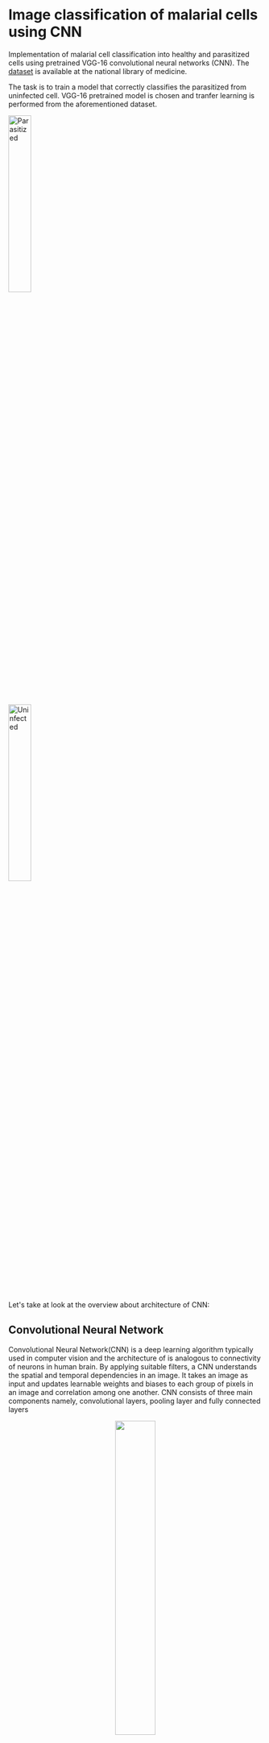 # Image classification of malarial cells using CNN

Implementation of malarial cell classification into healthy and parasitized cells using pretrained VGG-16 convolutional neural networks (CNN). The [dataset](https://lhncbc.nlm.nih.gov/LHC-publications/pubs/MalariaDatasets.html) is available at the national library of medicine.

The task is to train a model that correctly classifies the parasitized from uninfected cell. VGG-16 pretrained model is chosen and tranfer learning is performed from the aforementioned dataset.
<!-- <p align="center">
    <img alt="Parasitized" src="assets/parasitized.png" width="40%">
    <img alt="Uninfected" src="assets/uninfected.png" width="40%">
</p> -->

<div class="row">
  <div class="column">
    <img src="assets/parasitized.png" alt="Parasitized" width="30%">
  </div>
  <div class="column">
    <img src="assets/uninfected.png" alt="Uninfected" width="30%">
  </div>
</div>

Let's take at look at the overview about architecture of CNN:

## Convolutional Neural Network
Convolutional Neural Network(CNN) is a deep learning algorithm typically used in computer vision and the architecture of is analogous to connectivity of neurons in human brain. By applying suitable filters, a CNN understands the spatial and temporal dependencies in an image. It takes an image as input and updates learnable weights and biases to each group of pixels in an image and correlation among one another. CNN consists of three main components namely, convolutional layers, pooling layer and fully connected layers

<p align="center">
    <img src="assets/cnn.png" width="40%">
</p>

### Convolutional layers
As seen in above figure, the input image with pixel values between 0 and 255 are represented as scaled values from 0 to 1. If the input image is colored, it would contain RGB color channels. Hence, an image can be presented as a 3-dimensional matrix with width, height and number of color channels. Most of the calculation occurs in convolutional layer and it requires several items such as input image, filter/feature detector and a feature map. 

```console
model = keras.models.Sequential()
model.add(Convolution2D(32,3,3, input_shape=(64,64,3), activation='relu'))
```

Here, we look at single convolutional step. To the 2D convolution operator, we pass 32 filters (or) feature detectors of size 3x3, therefore our convolutional layer will consist of 32 feature maps. 

<p align="center">
    <img src="assets/input-image.png" width="40%">
</p>

Input shape is shape of input image with heigh & width as 64 and number of color channels as 3. If we only pass black and white image as input, then the number of color channel would be 1. The argument 'relu' activation function replaces the negative pixel value by 0. The number of filters affects the depth of the output. For example, three distinct filters would yield three different feature maps, creating a depth of three. A CNN is considered as deep depending on the number of feature detectors/filters applied to the image.

### Pooling layers

```console
model.add(MaxPooling2D(pool_size=(2,2)))
```

A Pooling layer reduces the dimension of the feature maps obtained from the convolutional step. It decreases the computational power required to process the data through dimensionality reduction. Here, we have a pooling layer of 2x2 dimension. Let's take a look at below figure,

<p align="center">
    <img src="assets/pooling.png" width="40%">
</p>

2x2 dimensional pooling layer is applied onto 4x4 feature map. Maximum pooling returns the maximum value from the region of feature map covered by pooling kernel. Average pooling returns the average of all the values from the region of feature map covered by pooling kernel. 

#### Flatten step

```console
model.add(Flatten())
```

<p align="center">
    <img src="assets/flatten.png" width="40%">
</p>

As illustrated in the figure, a flatten layer converts a matrix of pixel values(image pixel weights) into a one-column vector. Here, a 3x3 image matrix is flattened into a 9x1 vector. 

### Fully Connected layers

```console
model.add(Dense(output_dim=128, activation='relu')) # hidden layer
model.add(Dense(output_dim=1, activation='sigmoid')) # output layer
```
As the name indicates, all the nodes present in this layer are connected to all nodes in the output layer. output_dim=128 means the number of nodes present in this layer. This hidden layer perform a 'relu' activation function over the features extracted from the previous layers and is connected to a output layer. The number of nodes in the output layer corresponds to the number of classification classes. In this project, we have two classification classes: Parasitized cell and Uninfected cell. Here, we would use one node in output layer and 'sigmoid' activation fuction, producing a probability from 0 to 1. If the probability is closer to 1, then it would be classified as Uninfected cell and if the probability is closer to 0, then it would be classified as Parasitized cell.

## Activation Function
An activation function that is added into an artificial neural network in order to help the network learn complex patterns in the data. When comparing with a neuron-based model that is in our brains, the activation function is at the end deciding what is to be fired to the next neuron. That is exactly what an activation function does in an ANN/CNN as well. It takes an output signal from the previous layer/node and converts it into some form that can be taken as input to the next layer/node.

### ReLU

<p align="center">
    <img src="assets/relu.png" width="40%">
</p>

Retified Linear Unit(ReLU) is applied per pixel, that replaces all negative pixel values in the feature map by zero.  

### Sigmoid
A sigmoid function is used converts the model's output into a probability score between 0 and 1, which can be easier to interpret in binary classification.

## Dropout layer

<p align="center">
    <img src="assets/dropout.png" width="40%">
</p>

Dropout method is used to prevent a model from overfitting. The Dropout layer randomly sets input units to 0 with a specific frequency rate at each step during training time.  

## Loss function
Error is calculated by evaluvating the difference between the original output and the predicted output. The function that computes the error is called loss function. Here, we are using binary-cross-entropy as the loss function, that calculated the error, which would affect the performance of the model

## Optimization function
The optimization function is a function that changes the internal parameters of the model such that the calculated error (or) the loss function is minimum. 

## Results & Evaluation
Once the model is trained. The model is used to predict on 40 test data samples whether if the cell is infected/uninfected. The obtained predictions are compared with actual value and accuracy of the model is calculated. ROC curve illustrated below tells us the correctness of a trained model. 

<p align="center">
    <img src="assets/accuracy.png" width="40%">
</p>

If the highest peak of roc curve is close to 1, then highest the accuracy of the model. Here, we obtained accuracy of our model as 88%, it means that there is a probability of 12% error in its predictions.